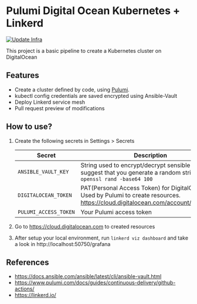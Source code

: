# Pulumi Digital Ocean Kubernetes + Linkerd

[![Update Infra](https://github.com/RafaelFigueiredo/pulumi-kubernetes/actions/workflows/push.yaml/badge.svg)](https://github.com/RafaelFigueiredo/pulumi-kubernetes/actions/workflows/push.yaml)


This project is a basic pipeline to create a Kubernetes cluster on DigitalOcean


## Features
* Create a cluster defined by code, using [Pulumi](https://pulumi.com).
* kubectl config credentials are saved encrypted using Ansible-Vault
* Deploy Linkerd service mesh
* Pull request preview of modifications

## How to use?

1. Create the following secrets in Settings > Secrets

    | Secret              | Description       |
    |---------------------|----------------------|
    | `ANSIBLE_VAULT_KEY`   | String used to encrypt/decrypt sensible artifacts. I suggest that you generate a random string using `openssl rand -base64 100`|
    | `DIGITALOCEAN_TOKEN`  | PAT(Personal Access Token) for DigitalOcean. Used by Pulumi to create resources. https://cloud.digitalocean.com/account/api/tokens |
    | `PULUMI_ACCESS_TOKEN` | Your Pulumi access token |   

2. Go to https://cloud.digitalocean.com to created resources
3. After setup your local environment, run `linkerd viz dashboard` and take a look in http://localhost:50750/grafana



## References
* https://docs.ansible.com/ansible/latest/cli/ansible-vault.html
* https://www.pulumi.com/docs/guides/continuous-delivery/github-actions/
* https://linkerd.io/